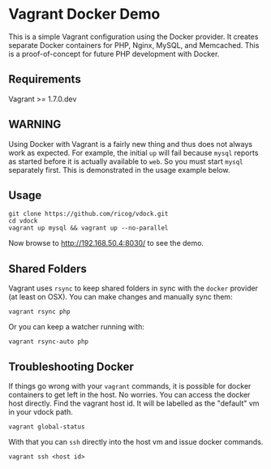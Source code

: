 # Vagrant Docker Demo

This is a simple Vagrant configuration using the Docker provider. It creates
separate Docker containers for PHP, Nginx, MySQL, and Memcached. This is a
proof-of-concept for future PHP development with Docker.

## Requirements

Vagrant >= 1.7.0.dev

## WARNING

Using Docker with Vagrant is a fairly new thing and thus does not always work
as expected. For example, the initial `up` will fail because `mysql` reports as
started before it is actually available to `web`. So you must start `mysql`
separately first. This is demonstrated in the usage example below.

## Usage

    git clone https://github.com/ricog/vdock.git
    cd vdock
    vagrant up mysql && vagrant up --no-parallel

Now browse to http://192.168.50.4:8030/ to see the demo.

## Shared Folders

Vagrant uses `rsync` to keep shared folders in sync with the `docker` provider
(at least on OSX). You can make changes and manually sync them:

    vagrant rsync php

Or you can keep a watcher running with:

    vagrant rsync-auto php

## Troubleshooting Docker

If things go wrong with your `vagrant` commands, it is possible for docker
containers to get left in the host. No worries. You can access the docker
host directly. Find the vagrant host id. It will be labelled as the
"default" vm in your vdock path.

    vagrant global-status

With that you can `ssh` directly into the host vm and issue docker commands.

    vagrant ssh <host id>

